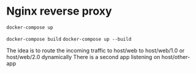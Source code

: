 # Nginx reverse proxy

```docker-compose up```


```docker-compose build```
```docker-compose up --build```

The idea is to route the incoming traffic to host/web to host/web/1.0 or host/web/2.0 dynamically
There is a second app listening on host/other-app
